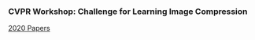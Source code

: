 ### CVPR Workshop: Challenge for Learning Image Compression

[2020 Papers](https://openaccess.thecvf.com/CVPR2020_workshops/CVPR2020_w7)
